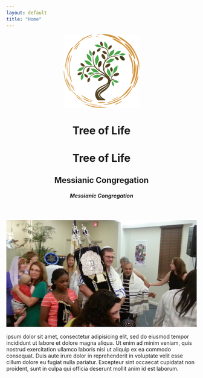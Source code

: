 ```yaml
---
layout: default
title: "Home"
---
```


<header class="header">
  <div class="overlay"></div>
   <div class="container align-middle justify-content-center" id="main-container">
		<div class="container TOL-logo text-center mx-auto">
			<img src="assets/img/EtzChayimLogo.svg" alt="Etz Chayim logo" width="200px" class="img-fluid">
			<h1 class="text-success display-2 mb-0 pb-0 d-none d-sm-block">Tree of Life</h1>
			<h1 class="text-success display-4 mb-0 pb-0 d-sm-none">Tree of Life</h1>
			<h2 class="text-secondary text-uppercase font-weight-lighter mt-0 pt-0 d-none d-sm-block">Messianic Congregation</h2>
			<h5 class="text-secondary text-uppercase font-weight-lighter mt-0 pt-0 d-sm-none">Messianic Congregation</h5>
		</div>
   </div>  
</header>

<div class="row subheader">
   <div class="col-lg-4 col-md-4 col-sm-12">
    <img src="assets/img/subheader.jpg" alt="congregation photo" class="img-fluid">
   </div>
   <div class="col-lg-8 col-md-8 col-sm-12 desc">
    <p>
       ipsum dolor sit amet, consectetur adipisicing elit, sed do eiusmod
     tempor incididunt ut labore et dolore magna aliqua. Ut enim ad minim veniam,
     quis nostrud exercitation ullamco laboris nisi ut aliquip ex ea commodo
     consequat. Duis aute irure dolor in reprehenderit in voluptate velit esse
     cillum dolore eu fugiat nulla pariatur. Excepteur sint occaecat cupidatat non
     proident, sunt in culpa qui officia deserunt mollit anim id est laborum.
    </p>
   </div>
  </div>

